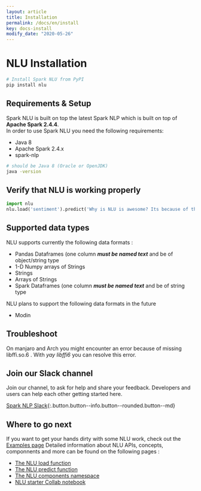 ```yaml
---
layout: article
title: Installation
permalink: /docs/en/install
key: docs-install
modify_date: "2020-05-26"
---
```


# NLU Installation

```bash
# Install Spark NLU from PyPI
pip install nlu
```
## Requirements & Setup

Spark NLU is built on top the latest Spark NLP which is built on top of **Apache Spark 2.4.4**.     
In order to use Spark NLU you need the following requirements:

* Java 8
* Apache Spark 2.4.x
* spark-nlp


```bash
# should be Java 8 (Oracle or OpenJDK)
java -version
```

## Verify that NLU is working properly

```python
import nlu
nlu.load('sentiment').predict('Why is NLU is awesome? Its because of the sauce!')
```


##  Supported data types
NLU supports currently the following data formats : 
- Pandas Dataframes  (one column ***must be named text*** and be of object/string type
- 1-D Numpy arrays of Strings
- Strings
- Arrays of Strings
- Spark Dataframes  (one column ***must be named text*** and be of string type

NLU plans to support the following data formats in the future
- Modin


## Troubleshoot

On manjaro and Arch you might encounter an error because of missing libffi.so.6 . 
With *yay libffi6* you can resolve this error.



## Join our Slack channel

Join our channel, to ask for help and share your feedback. Developers and users can help each other getting started here.

[Spark NLP Slack](https://join.slack.com/t/spark-nlp/shared_invite/enQtNjA4MTE2MDI1MDkxLWVjNWUzOGNlODg1Y2FkNGEzNDQ1NDJjMjc3Y2FkOGFmN2Q3ODIyZGVhMzU0NGM3NzRjNDkyZjZlZTQ0YzY1N2I){:.button.button--info.button--rounded.button--md}


## Where to go next

If you want to get your hands dirty with some NLU work, check out the [Examples page](examples)
Detailed information about NLU APIs, concepts, componnents and more can be found on the following pages : 

- [The NLU load function](load_api)
- [The NLU predict function](predict_api)
- [The NLU components namespace](model_namespace)
- [NLU starter Collab notebook](https://colab.research.google.com/drive/1hJ6BiYXxfeDfDjsZu0ZI2TnOa9nrIxfI?usp=sharing)